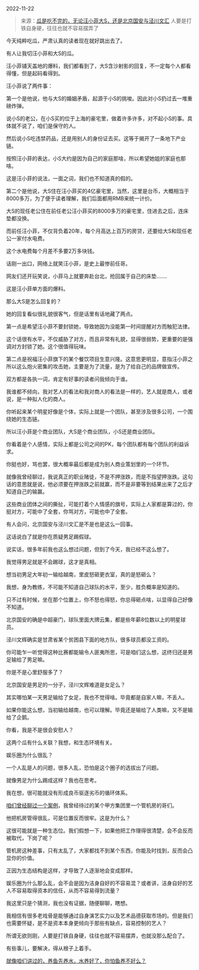 2022-11-22

> 来源：[瓜是吃不完的，无论汪小菲大S，还是北京国安与泾川文汇](http://mp.weixin.qq.com/s?__biz=MzU3NDc5Nzc0NQ==&mid=2247521222&idx=1&sn=fc357bdad344d3933c572a0646a69303&chksm=fd2e3118ca59b80e4835b936775adbbe953a0aad14d8c5a59f3f5c87ab649772f1e4b512b339&scene=27#wechat_redirect)
> 人要是打铁自身硬，往往也就不容易摆弄了

今天纯粹吃瓜，严肃认真的读者现在就好跳出去了。  

有人让我切汪小菲和大S的瓜。  

汪小菲铺天盖地的爆料，我们都看到了，大S含沙射影的回复，不一定每个人都看得懂，但是起码看得到。  

汪小菲说了两件事：  

第一个是他说，他与大S的婚姻矛盾，起源于小S的挑唆。因此对小S扔过去一堆重磅炸弹。

说小S的老公，在小S买的位于上海的豪宅里，做着许多许多，对不起小S的事。具体就不说了，咱们是保守的人。  

然后说小S吃违禁药品，还是用别人的身份证去买。这等于揭开了一条地下产业链。  

按照汪小菲的表达，小S大约是因为自己的家庭那啥，所以希望她姐的家庭也那啥。

这是汪小菲的说法，一面之词，我们也不知道真的假的。

第二个是他说，大S住在汪小菲买的4亿豪宅里，当然，这里是台币，大概相当于8000多万，为了便于读者理解，我们后面都用RMB来统一计价。

大S的现任老公住在前任老公汪小菲买的8000多万的豪宅里，住进去之后，连床垫都没换。  

而前任汪小菲，不仅背负着20年，每个月高达上百万的房贷，还要给大S和现任老公一家付水电费。  

这个水电费每个月差不多要2万多块钱。  

话刚一出口，网络上就笑汪小菲，是史上最惨前任哥。  

网友们还开玩笑说，小菲马上就要奔赴台北，抢回属于自己的床垫.......

这是汪小菲单方面的爆料。  

那么大S是怎么回复的？

她的回复看似很礼貌很客气，但是话里有话地藏了两点。

第一点是希望汪小菲不要封锁她，导致她因为没能第一时间提醒对方而触犯法律。  

这个话很有水平，不仅威胁了对方，而且非常有礼貌，显得很弱势，更重要的是强调对方封锁了她。这个很值得玩味。  

第二点是祝福汪小菲旗下的某个餐饮项目生意兴隆。这意思更明显，意指汪小菲之所以这么炮火密集的攻击她，主要是为了流量，是为了给自己的品牌做宣传。

双方都是各执一词，肯定有好事的读者问我倾向于谁。  

我谁都不倾向，我对艺人的看法和我对商人的看法是一样的，艺人就是商人，或者说，是一种拟人化的商人。

你听起来某个明星好像是个体，实际上就是一个团队，甚至涉及很多公司，一个围绕她的生态链。  

所以汪小菲是个商业团队，大S是个商业团队，小S还是商业团队。  

你看着是个人感情，实际上都是公司之间的PK，每个团队都有每个团队的利益诉求。  

你挺也好，骂也罢，很大概率最后都是成为别人商业策划里的一个环节。

就像我曾经聊过，我说真正的职业赌徒，不是不押涨跌，而是不指望押涨跌。这句话的意思就是说，他必须要在押涨跌之前就赢，而不是非要等到结果出来了之后才知道自己的输赢。

这些商业团体之间的撕扯，可能打着个人情感的旗号，实际上人家都是算过的，你挺对方，可能中了全套，你骂对方，可能也中了全套。  

有人会问，北京国安与泾川文汇是不是也是这么一回事。  

这话说白了就是你在质疑男足踢假球。  

说实话，很多年前我也这么想过问题，但到了今天，我已经不这么想了。  

我觉得男足就是不会踢球，这才是真相。  

想当初男足大年初一输给越南，里皮怒砸更衣室，真的是怒砸么？  

我想，身为教练，不可能不知道自己球队的水平，至少，胜负概率是知道的。  

只不过有时候，坐在那个位置上，你不怒也得怒，你总得砸点啥，以显得自己好像不知道。  

北京国安的确是中超豪门，球队里面大牌云集，都是些年薪8位数以上的明星球员。  

泾川文辉确实是甘肃省某个贫困县下面的地方队，很多球员都没工资的。

你可能乍一听觉得这种比赛都能输令人匪夷所思，可是咱们这么想，这终归还是男足输给了男足嘛。  

你是不是心里舒服多了？  

北京国安是男足的一分子，泾川文辉难道是女足么？

其实哪怕某一天男足输给了女足，我也不觉得啥。毕竟都是自家人嘛，不丢人。

如果你能这么想，当初输给越南，也可以理解。毕竟还是输给了人类嘛，又不是输给了企鹅。

你看，我是不是很会安慰人？

这两个瓜有什么关联？我想，和生态环境有关。  

娱乐圈为什么很乱？  

一个人乱是人的问题，很多人乱，恐怕是这个圈子的选拔出了问题。

就像男足为什么踢成这样？我也在思考。  

我在想，很可能就没有形成良币驱逐劣币的循环体系。  

[咱们曾经聊过一个案例](https://mp.weixin.qq.com/s?__biz=MzU0MjYwNDU2Mw==&mid=2247508653&idx=2&sn=b74a3c145705ca97ba8dbf5289234de1&chksm=fb1aced1cc6d47c71f6dcbeca382d9b80eb100969777fdf2a34ef66b433187dd07266a5cab76&token=2103560876&lang=zh_CN&scene=21#wechat_redirect)，我曾经待过的某个甲方集团里一个管机房的哥们。  

他把机房管得很乱，可是位置反而很牢。这是为什么？

这很可能就是一种生态位。我们假想一下，如果他把工作理得很清楚，会不会反而被取代，下岗了呢？  

管机房这种差事，只有太乱了，大家都找不到某个东西，你能及时找到，反而会凸显你的价值。

正因为生态结构是这样，才导致了人逐渐地会变成那样。

娱乐圈为什么那么乱，会不会是因为洁身自好的不容易混？或者讲，洁身自好的艺人不容易取得资本的信任，从而不容易得到流量？  

我这里只是个猜测，我也没有证据，随便聊聊，瞎想。  

我相信有很多老戏骨是能够通过自身演艺实力以及艺术品德获取市场的。但是我们也需要怀疑，是不是资本本身更倾向于那些有缺点，容易控制的艺人？  

所谓无欲则刚，人要是打铁自身硬，往往也就不容易摆弄，也就没那么配合了。

有些事儿，要解决，得从根子上着手。  

[就像咱们讲过的，养鱼先养水，水养好了，你怕鱼养不好么？](http://mp.weixin.qq.com/s?__biz=MzU3NDc5Nzc0NQ==&mid=2247520992&idx=1&sn=6d988ad45c1d9139c87dee37b764fade&chksm=fd2e303eca59b92871f624bf9a21b208d726d029e63ae6fed25859947fcab139e8d6c50d415c&scene=21#wechat_redirect)

